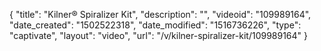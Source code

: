 {
    "title": "Kilner&reg; Spiralizer Kit",
    "description": "",
    "videoid": "109989164",
    "date_created": "1502522318",
    "date_modified": "1516736226",
    "type": "captivate",
    "layout": "video",
    "url": "\/v\/kilner-spiralizer-kit\/109989164"
}